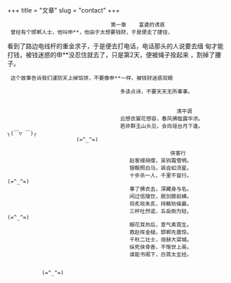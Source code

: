 +++
title = "文章"
slug = "contact"
+++

                                     第一章    富婆的诱惑
     曾经有个邯郸人士，他叫申**，他由于太想要钱财，于是便走了捷径，
看到了路边电线杆的重金求子，于是便去打电话，电话那头的人说要去缅
甸才能打钱，被钱迷惑的申**没忍住就去了，只是第2天，便被绳子拴起来
，割掉了腰子。


     这个故事告诉我们谨防天上掉馅饼，不要像申**一样，被钱财迷惑双眼                    

                                        多读点诗，不要天天无所事事。


                                                          清平调
                                        云想衣裳花想容，春风拂槛露华浓。           	
                                        若非群玉山头见，会向瑶台月下逢。            ╮(￣▽ ￣)╭	
                          (=^_^=)
                                                   
                                                        侠客行
                                           赵客缦胡缨，吴钩霜雪明。
                                           银鞍照白马，飒沓如流星。
                                           十步杀一人，千里不留行。                 (=^_^=)
                                           事了拂衣去，深藏身与名。
                                           闲过信陵饮，脱剑膝前横。
                                           将炙啖朱亥，持觞劝侯嬴。                                                                           
                                           三杯吐然诺，五岳倒为轻。          (=^_^=)
                                           眼花耳热后，意气素霓生。
                                           救赵挥金槌，邯郸先震惊。
                                           千秋二壮士，烜赫大梁城。
                                           纵死侠骨香，不惭世上英。
                                           谁能书阁下，白首太玄经。


               (=^_^=)